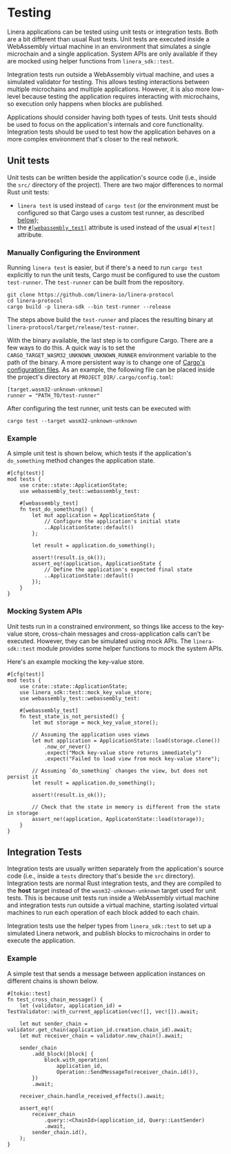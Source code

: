 # Testing

Linera applications can be tested using unit tests or integration tests. Both are a bit different
than usual Rust tests. Unit tests are executed inside a WebAssembly virtual machine in an
environment that simulates a single microchain and a single application. System APIs are only
available if they are mocked using helper functions from `linera_sdk::test`.

Integration tests run outside a WebAssembly virtual machine, and uses a simulated validator for
testing. This allows testing interactions between multiple microchains and multiple applications.
However, it is also more low-level because testing the application requires interacting with
microchains, so execution only happens when blocks are published.

Applications should consider having both types of tests. Unit tests should be used to focus on the
application's internals and core functionality. Integration tests should be used to test how the
application behaves on a more complex environment that's closer to the real network.

## Unit tests

Unit tests can be written beside the application's source code (i.e., inside the `src/` directory of
the project). There are two major differences to normal Rust unit tests:

- `linera test` is used instead of `cargo test` (or the environment must be configured so that Cargo
  uses a custom test runner, as described [below](#manually-configuring-the-environment));
- the [`#[webassembly_test]`](https://docs.rs/webassembly-test/latest/webassembly_test/) attribute
  is used instead of the usual `#[test]` attribute.

### Manually Configuring the Environment

Running `linera test` is easier, but if there's a need to run `cargo test` explicitly to run the
unit tests, Cargo must be configured to use the custom `test-runner`. The `test-runner` can be built
from the repository.

```
git clone https://github.com/linera-io/linera-protocol
cd linera-protocol
cargo build -p linera-sdk --bin test-runner --release
```

The steps above build the `test-runner` and places the resulting binary at
`linera-protocol/target/release/test-runner`.

With the binary available, the last step is to configure Cargo. There are a few ways to do this. A
quick way is to set the `CARGO_TARGET_WASM32_UNKNOWN_UNKNOWN_RUNNER` environment variable to the
path of the binary. A more persistent way is to change one of [Cargo's configuration
files](https://doc.rust-lang.org/cargo/reference/config.html#hierarchical-structure). As an example,
the following file can be placed inside the project's directory at `PROJECT_DIR/.cargo/config.toml`:

```
[target.wasm32-unknown-unknown]
runner = "PATH_TO/test-runner"
```

After configuring the test runner, unit tests can be executed with

```
cargo test --target wasm32-unknown-unknown
```

### Example

A simple unit test is shown below, which tests if the application's `do_something` method changes
the application state.

```
#[cfg(test)]
mod tests {
    use crate::state::ApplicationState;
    use webassembly_test::webassembly_test:

    #[webassembly_test]
    fn test_do_something() {
        let mut application = ApplicationState {
            // Configure the application's initial state
            ..ApplicationState::default()
        };

        let result = application.do_something();

        assert!(result.is_ok());
        assert_eq!(application, ApplicationState {
            // Define the application's expected final state
            ..ApplicationState::default()
        });
    }
}
```

### Mocking System APIs

Unit tests run in a constrained environment, so things like access to the key-value store,
cross-chain messages and cross-application calls can't be executed. However, they can be simulated
using mock APIs. The `linera-sdk::test` module provides some helper functions to mock the system
APIs.

Here's an example mocking the key-value store.

```
#[cfg(test)]
mod tests {
    use crate::state::ApplicationState;
    use linera_sdk::test::mock_key_value_store;
    use webassembly_test::webassembly_test:

    #[webassembly_test]
    fn test_state_is_not_persisted() {
        let mut storage = mock_key_value_store();

        // Assuming the application uses views
        let mut application = ApplicationState::load(storage.clone())
            .now_or_never()
            .expect("Mock key-value store returns immediately")
            .expect("Failed to load view from mock key-value store");

        // Assuming `do_something` changes the view, but does not persist it
        let result = application.do_something();

        assert!(result.is_ok());

        // Check that the state in memory is different from the state in storage
        assert_ne!(application, ApplicatonState::load(storage));
    }
}
```

## Integration Tests

Integration tests are usually written separately from the application's source code (i.e., inside a
`tests` directory that's beside the `src` directory). Integration tests are normal Rust integration
tests, and they are compiled to the **host** target instead of the `wasm32-unknown-unknown` target
used for unit tests. This is because unit tests run inside a WebAssembly virtual machine and
integration tests run outside a virtual machine, starting isolated virtual machines to run each
operation of each block added to each chain.

Integration tests use the helper types from `linera_sdk::test` to set up a simulated Linera network,
and publish blocks to microchains in order to execute the application.

### Example

A simple test that sends a message between application instances on different chains is shown below.

```
#[tokio::test]
fn test_cross_chain_message() {
    let (validator, application_id) = TestValidator::with_current_application(vec![], vec![]).await;

    let mut sender_chain = validator.get_chain(application_id.creation.chain_id).await;
    let mut receiver_chain = validator.new_chain().await;

    sender_chain
        .add_block(|block| {
            block.with_operation(
                application_id,
                Operation::SendMessageTo(receiver_chain.id()),
        })
        .await;

    receiver_chain.handle_received_effects().await;

    assert_eq!(
        receiver_chain
            .query::<ChainId>(application_id, Query::LastSender)
            .await,
        sender_chain.id(),
    );
}
```
